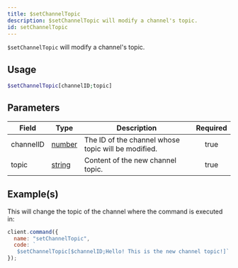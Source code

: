 ```yaml
---
title: $setChannelTopic
description: $setChannelTopic will modify a channel's topic.
id: setChannelTopic
---
```


`$setChannelTopic` will modify a channel's topic.

## Usage

```php
$setChannelTopic[channelID;topic]
```

## Parameters

| Field     | Type                                                                                              | Description                                         | Required |
| --------- | ------------------------------------------------------------------------------------------------- | --------------------------------------------------- | :------: |
| channelID | [number](https://developer.mozilla.org/en-US/docs/Web/JavaScript/Reference/Global_Objects/Number) | The ID of the channel whose topic will be modified. |   true   |
| topic     | [string](https://developer.mozilla.org/en-US/docs/Web/JavaScript/Reference/Global_Objects/String) | Content of the new channel topic.                   |   true   |

## Example(s)

This will change the topic of the channel where the command is executed in:

```javascript
client.command({
  name: "setChannelTopic",
  code: `
   $setChannelTopic[$channelID;Hello! This is the new channel topic!]`
});
```
